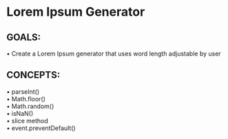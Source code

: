 # Lorem Ipsum Generator

## GOALS:
&#8226; Create a Lorem Ipsum generator that uses word length adjustable by user<br>

## CONCEPTS:
&#8226; parseInt()<br>
&#8226; Math.floor()<br>
&#8226; Math.random()<br>
&#8226; isNaN()<br>
&#8226; slice method<br>
&#8226; event.preventDefault()